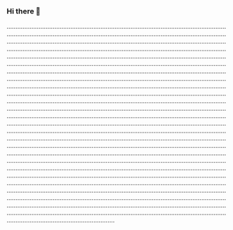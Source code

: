 ### Hi there 👋

.....................................................................................................................................................................................................................................................................................................................................................................................................................................................................................................................................................................................................................................................................................................................................................................................................................................................................................................................................................................................................................................................................................................................................................................................................................................................................................................................................................................................................................................................................................................................................................................................................................................................................................................................................................................................................................................................................................................................................................................................................................................................................................................................................................................................................................................................................................................................................................................................................................................................................................................................................................................................................................................................................................................................................................................................................................................................................................................................................................................................................................................................................................................................................................................................................................................................................................................................................................................................................................
